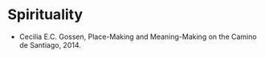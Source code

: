 


# Spirituality
- Cecilia E.C. Gossen, Place-Making and Meaning-Making on the Camino de Santiago, 2014.